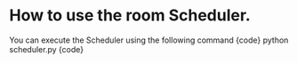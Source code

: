 # How to use the room Scheduler.

You can execute the Scheduler using the following command
{code}
python scheduler.py
{code}
